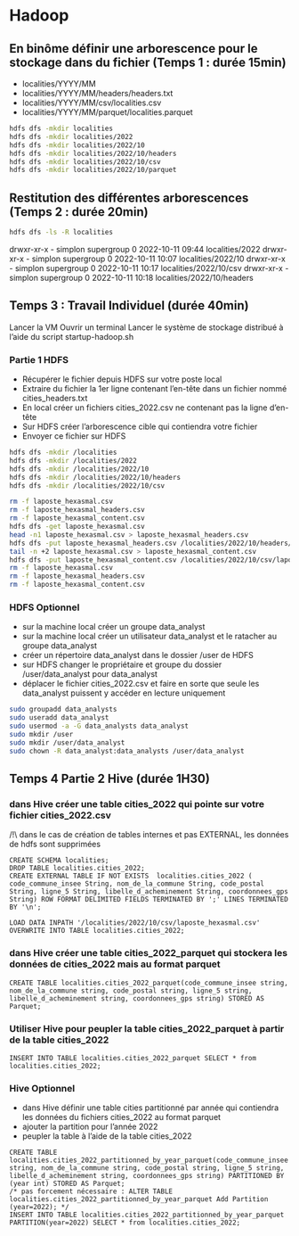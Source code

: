 # Hadoop

## En binôme définir une arborescence pour le stockage dans du fichier (Temps 1 : durée 15min)

* localities/YYYY/MM
* localities/YYYY/MM/headers/headers.txt
* localities/YYYY/MM/csv/localities.csv
* localities/YYYY/MM/parquet/localities.parquet

```bash
hdfs dfs -mkdir localities
hdfs dfs -mkdir localities/2022
hdfs dfs -mkdir localities/2022/10
hdfs dfs -mkdir localities/2022/10/headers
hdfs dfs -mkdir localities/2022/10/csv
hdfs dfs -mkdir localities/2022/10/parquet
```

## Restitution des différentes arborescences (Temps 2 : durée 20min)

```bash
hdfs dfs -ls -R localities 
```

drwxr-xr-x   - simplon supergroup          0 2022-10-11 09:44 localities/2022
drwxr-xr-x   - simplon supergroup          0 2022-10-11 10:07 localities/2022/10
drwxr-xr-x   - simplon supergroup          0 2022-10-11 10:17 localities/2022/10/csv
drwxr-xr-x   - simplon supergroup          0 2022-10-11 10:18 localities/2022/10/headers

## Temps 3 : Travail Individuel (durée 40min)

Lancer la VM
Ouvrir un terminal
Lancer le système de stockage distribué à l’aide du script startup-hadoop.sh

### Partie 1 HDFS

* Récupérer le fichier depuis HDFS sur votre poste local
* Extraire du fichier la 1er ligne contenant l’en-tête dans un fichier nommé cities_headers.txt
* En local créer un fichiers cities_2022.csv ne contenant pas la ligne d’en-tête
* Sur HDFS créer l’arborescence cible qui contiendra votre fichier
* Envoyer ce fichier sur HDFS

```bash
hdfs dfs -mkdir /localities
hdfs dfs -mkdir /localities/2022
hdfs dfs -mkdir /localities/2022/10
hdfs dfs -mkdir /localities/2022/10/headers
hdfs dfs -mkdir /localities/2022/10/csv

rm -f laposte_hexasmal.csv
rm -f laposte_hexasmal_headers.csv
rm -f laposte_hexasmal_content.csv
hdfs dfs -get laposte_hexasmal.csv 
head -n1 laposte_hexasmal.csv > laposte_hexasmal_headers.csv
hdfs dfs -put laposte_hexasmal_headers.csv /localities/2022/10/headers/laposte_hexasmal.csv
tail -n +2 laposte_hexasmal.csv > laposte_hexasmal_content.csv
hdfs dfs -put laposte_hexasmal_content.csv /localities/2022/10/csv/laposte_hexasmal.csv
rm -f laposte_hexasmal.csv
rm -f laposte_hexasmal_headers.csv
rm -f laposte_hexasmal_content.csv

```

### HDFS Optionnel

* sur la machine local créer un groupe data_analyst
* sur la machine local créer un utilisateur data_analyst et le ratacher au groupe data_analyst
* créer un répertoire data_analyst dans le dossier /user de HDFS
* sur HDFS changer le propriétaire et groupe du dossier /user/data_analyst pour data_analyst
* déplacer le fichier cities_2022.csv et faire en sorte que seule les data_analyst puissent y accéder en lecture uniquement

```bash
sudo groupadd data_analysts
sudo useradd data_analyst
sudo usermod -a -G data_analysts data_analyst
sudo mkdir /user
sudo mkdir /user/data_analyst
sudo chown -R data_analyst:data_analysts /user/data_analyst
```

## Temps 4 Partie 2 Hive (durée 1H30)

### dans Hive créer une table cities_2022 qui pointe sur votre fichier cities_2022.csv

/!\ dans le cas de création de tables internes et pas EXTERNAL, les données de hdfs sont supprimées

```hive
CREATE SCHEMA localities;
DROP TABLE localities.cities_2022;
CREATE EXTERNAL TABLE IF NOT EXISTS  localities.cities_2022 ( code_commune_insee String, nom_de_la_commune String, code_postal String, ligne_5 String, libelle_d_acheminement String, coordonnees_gps String) ROW FORMAT DELIMITED FIELDS TERMINATED BY ';' LINES TERMINATED BY '\n';

LOAD DATA INPATH '/localities/2022/10/csv/laposte_hexasmal.csv' OVERWRITE INTO TABLE localities.cities_2022;
```

### dans Hive créer une table cities_2022_parquet qui stockera les données de cities_2022 mais au format parquet

```hive
CREATE TABLE localities.cities_2022_parquet(code_commune_insee string, nom_de_la_commune string, code_postal string, ligne_5 string, libelle_d_acheminement string, coordonnees_gps string) STORED AS Parquet;
```

### Utiliser Hive pour peupler la table cities_2022_parquet à partir de la table cities_2022

```hive
INSERT INTO TABLE localities.cities_2022_parquet SELECT * from localities.cities_2022;
```

### Hive Optionnel

* dans Hive définir une table cities partitionné par année qui contiendra les données du fichiers cities_2022 au format parquet
* ajouter la partition pour l’année 2022
* peupler la table à l’aide de la table cities_2022

```hive
CREATE TABLE localities.cities_2022_partitionned_by_year_parquet(code_commune_insee string, nom_de_la_commune string, code_postal string, ligne_5 string, libelle_d_acheminement string, coordonnees_gps string) PARTITIONED BY (year int) STORED AS Parquet;
/* pas forcement nécessaire : ALTER TABLE localities.cities_2022_partitionned_by_year_parquet Add Partition (year=2022); */
INSERT INTO TABLE localities.cities_2022_partitionned_by_year_parquet PARTITION(year=2022) SELECT * from localities.cities_2022;
```
